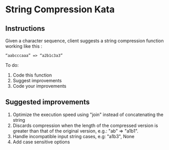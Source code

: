 # String Compression Kata

## Instructions
Given a character sequence, client suggests a string compression function working like this :
```
“aabcccaaa” => “a2b1c3a3”
```

To do:
1. Code this function
2. Suggest improvements
3. Code your improvements

## Suggested improvements
1. Optimize the execution speed using "join" instead of concatenating the string
2. Discards compression when the length of the compressed version is greater than that of the original version, e.g.: "ab" => "a1b1".
3. Handle incompatible input string cases, e.g: "a1b3", None
4. Add case sensitive options
